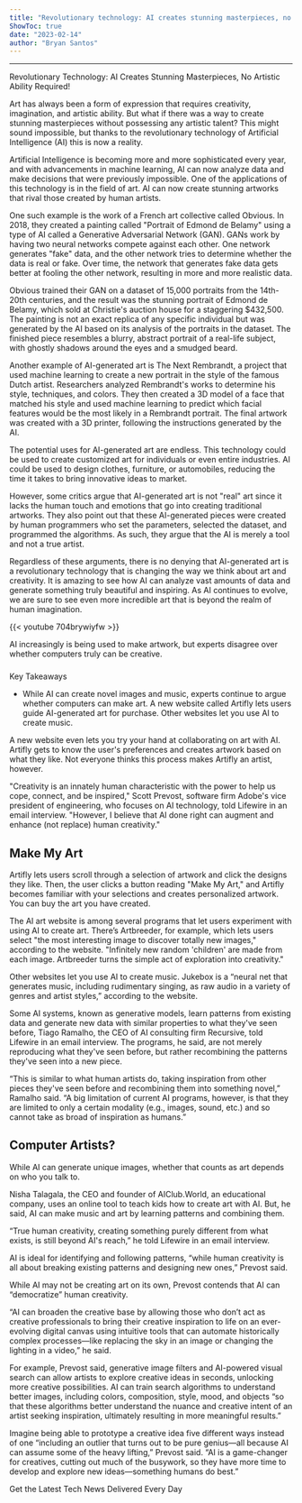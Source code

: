 ```yaml
---
title: "Revolutionary technology: AI creates stunning masterpieces, no artistic ability required!"
ShowToc: true 
date: "2023-02-14"
author: "Bryan Santos"
---
```

*****
Revolutionary Technology: AI Creates Stunning Masterpieces, No Artistic Ability Required!

Art has always been a form of expression that requires creativity, imagination, and artistic ability. But what if there was a way to create stunning masterpieces without possessing any artistic talent? This might sound impossible, but thanks to the revolutionary technology of Artificial Intelligence (AI) this is now a reality.

Artificial Intelligence is becoming more and more sophisticated every year, and with advancements in machine learning, AI can now analyze data and make decisions that were previously impossible. One of the applications of this technology is in the field of art. AI can now create stunning artworks that rival those created by human artists.

One such example is the work of a French art collective called Obvious. In 2018, they created a painting called "Portrait of Edmond de Belamy" using a type of AI called a Generative Adversarial Network (GAN). GANs work by having two neural networks compete against each other. One network generates "fake" data, and the other network tries to determine whether the data is real or fake. Over time, the network that generates fake data gets better at fooling the other network, resulting in more and more realistic data.

Obvious trained their GAN on a dataset of 15,000 portraits from the 14th-20th centuries, and the result was the stunning portrait of Edmond de Belamy, which sold at Christie's auction house for a staggering $432,500. The painting is not an exact replica of any specific individual but was generated by the AI based on its analysis of the portraits in the dataset. The finished piece resembles a blurry, abstract portrait of a real-life subject, with ghostly shadows around the eyes and a smudged beard.

Another example of AI-generated art is The Next Rembrandt, a project that used machine learning to create a new portrait in the style of the famous Dutch artist. Researchers analyzed Rembrandt's works to determine his style, techniques, and colors. They then created a 3D model of a face that matched his style and used machine learning to predict which facial features would be the most likely in a Rembrandt portrait. The final artwork was created with a 3D printer, following the instructions generated by the AI.

The potential uses for AI-generated art are endless. This technology could be used to create customized art for individuals or even entire industries. AI could be used to design clothes, furniture, or automobiles, reducing the time it takes to bring innovative ideas to market.

However, some critics argue that AI-generated art is not "real" art since it lacks the human touch and emotions that go into creating traditional artworks. They also point out that these AI-generated pieces were created by human programmers who set the parameters, selected the dataset, and programmed the algorithms. As such, they argue that the AI is merely a tool and not a true artist.

Regardless of these arguments, there is no denying that AI-generated art is a revolutionary technology that is changing the way we think about art and creativity. It is amazing to see how AI can analyze vast amounts of data and generate something truly beautiful and inspiring. As AI continues to evolve, we are sure to see even more incredible art that is beyond the realm of human imagination.

{{< youtube 704brywiyfw >}} 




AI increasingly is being used to make artwork, but experts disagree over whether computers truly can be creative. 

 
### 
Key Takeaways
 
- While AI can create novel images and music, experts continue to argue whether computers can make art. A new website called Artifly lets users guide AI-generated art for purchase. Other websites let you use AI to create music.

 

A new website even lets you try your hand at collaborating on art with AI. Artifly gets to know the user's preferences and creates artwork based on what they like. Not everyone thinks this process makes Artifly an artist, however. 

 

"Creativity is an innately human characteristic with the power to help us cope, connect, and be inspired," Scott Prevost, software firm Adobe's vice president of engineering, who focuses on AI technology, told Lifewire in an email interview. "However, I believe that AI done right can augment and enhance (not replace) human creativity."

 
##   Make My Art  
 

Artifly lets users scroll through a selection of artwork and click the designs they like. Then, the user clicks a button reading "Make My Art," and Artifly becomes familiar with your selections and creates personalized artwork. You can buy the art you have created. 

 

The AI art website is among several programs that let users experiment with using AI to create art. There’s Artbreeder, for example, which lets users select "the most interesting image to discover totally new images," according to the website. "Infinitely new random 'children' are made from each image. Artbreeder turns the simple act of exploration into creativity."

 

Other websites let you use AI to create music. Jukebox is a “neural net that generates music, including rudimentary singing, as raw audio in a variety of genres and artist styles,” according to the website. 

 

Some AI systems, known as generative models, learn patterns from existing data and generate new data with similar properties to what they've seen before, Tiago Ramalho, the CEO of AI consulting firm Recursive, told Lifewire in an email interview. The programs, he said, are not merely reproducing what they've seen before, but rather recombining the patterns they've seen into a new piece. 

 

“This is similar to what human artists do, taking inspiration from other pieces they've seen before and recombining them into something novel,” Ramalho said. “A big limitation of current AI programs, however, is that they are limited to only a certain modality (e.g., images, sound, etc.) and so cannot take as broad of inspiration as humans.”

 
##   Computer Artists?  
 

While AI can generate unique images, whether that counts as art depends on who you talk to. 

 

Nisha Talagala, the CEO and founder of AIClub.World, an educational company, uses an online tool to teach kids how to create art with AI. But, he said, AI can make music and art by learning patterns and combining them. 

 

“True human creativity, creating something purely different from what exists, is still beyond AI's reach,” he told Lifewire in an email interview. 

 

AI is ideal for identifying and following patterns, “while human creativity is all about breaking existing patterns and designing new ones,” Prevost said. 

 

While AI may not be creating art on its own, Prevost contends that AI can “democratize” human creativity. 

 

“AI can broaden the creative base by allowing those who don’t act as creative professionals to bring their creative inspiration to life on an ever-evolving digital canvas using intuitive tools that can automate historically complex processes—like replacing the sky in an image or changing the lighting in a video,” he said. 

 

For example, Prevost said, generative image filters and AI-powered visual search can allow artists to explore creative ideas in seconds, unlocking more creative possibilities. AI can train search algorithms to understand better images, including colors, composition, style, mood, and objects “so that these algorithms better understand the nuance and creative intent of an artist seeking inspiration, ultimately resulting in more meaningful results.”

 

Imagine being able to prototype a creative idea five different ways instead of one “including an outlier that turns out to be pure genius—all because AI can assume some of the heavy lifting,” Prevost said. “AI is a game-changer for creatives, cutting out much of the busywork, so they have more time to develop and explore new ideas—something humans do best.”

 

Get the Latest Tech News Delivered Every Day




